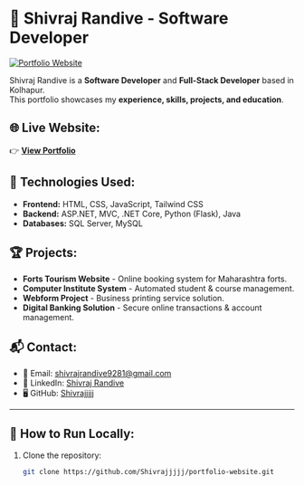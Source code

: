 # 🚀 Shivraj Randive - Software Developer  

[![Portfolio Website](https://Shivrajjjjj.github.io/portfolio-website/)](https://Shivrajjjjj.github.io/portfolio-website/)

Shivraj Randive is a **Software Developer** and **Full-Stack Developer** based in Kolhapur.  
This portfolio showcases my **experience, skills, projects, and education**.

## 🌐 Live Website:
👉 **[View Portfolio](https://shivrajjjjj.github.io/portfolio-website/)**  

## 📌 Technologies Used:
- **Frontend:** HTML, CSS, JavaScript, Tailwind CSS  
- **Backend:** ASP.NET, MVC, .NET Core, Python (Flask), Java  
- **Databases:** SQL Server, MySQL  

## 🏆 Projects:
- **Forts Tourism Website** - Online booking system for Maharashtra forts.  
- **Computer Institute System** - Automated student & course management.  
- **Webform Project** - Business printing service solution.  
- **Digital Banking Solution** - Secure online transactions & account management.  

## 📬 Contact:
- 📧 Email: [shivrajrandive9281@gmail.com](mailto:shivrajrandive9281@gmail.com)  
- 💼 LinkedIn: [Shivraj Randive](https://www.linkedin.com/in/shivraj-randive-6918b2232)  
- 🖥 GitHub: [Shivrajjjjj](https://github.com/Shivrajjjjj)  

---

## 🔧 How to Run Locally:
1. Clone the repository:  
   ```sh
   git clone https://github.com/Shivrajjjjj/portfolio-website.git
